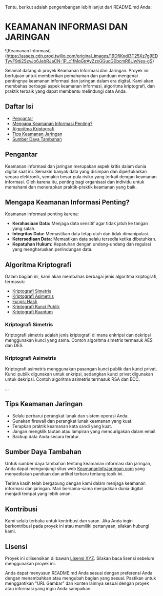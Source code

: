 Tentu, berikut adalah pengembangan lebih lanjut dari README.md Anda:

# KEAMANAN INFORMASI DAN JARINGAN

![Keamanan Informasi]
(https://assets.cdn.prod.twilio.com/original_images/19DfiKodi3T25Xz7g9EDTyvF9di2SzvJo6JebRJaCN-1P_c1fMqGtrAyZzxGGucG0bcmR8UwNes-gS)

Selamat datang di proyek Keamanan Informasi dan Jaringan. Proyek ini bertujuan untuk memberikan pemahaman dan panduan mengenai pentingnya keamanan informasi dan jaringan dalam era digital. Kami akan membahas berbagai aspek keamanan informasi, algoritma kriptografi, dan praktik terbaik yang dapat membantu melindungi data Anda.

## Daftar Isi

- [Pengantar](#pengantar)
- [Mengapa Keamanan Informasi Penting?](#mengapa-keamanan-informasi-penting)
- [Algoritma Kriptografi](#algoritma-kriptografi)
- [Tips Keamanan Jaringan](#tips-keamanan-jaringan)
- [Sumber Daya Tambahan](#sumber-daya-tambahan)

## Pengantar

Keamanan informasi dan jaringan merupakan aspek kritis dalam dunia digital saat ini. Semakin banyak data yang disimpan dan dipertukarkan secara elektronik, semakin besar pula risiko yang terkait dengan keamanan informasi. Oleh karena itu, penting bagi organisasi dan individu untuk memahami dan menerapkan praktik-praktik keamanan yang baik.

## Mengapa Keamanan Informasi Penting?

Keamanan informasi penting karena:

- **Kerahasiaan Data:** Menjaga data sensitif agar tidak jatuh ke tangan yang salah.
- **Integritas Data:** Memastikan data tetap utuh dan tidak dimanipulasi.
- **Ketersediaan Data:** Memastikan data selalu tersedia ketika dibutuhkan.
- **Kepatuhan Hukum:** Kepatuhan dengan undang-undang dan regulasi yang mengharuskan perlindungan data.

## Algoritma Kriptografi

Dalam bagian ini, kami akan membahas berbagai jenis algoritma kriptografi, termasuk:

- [Kriptografi Simetris](#kriptografi-simetris)
- [Kriptografi Asimetris](#kriptografi-asimetris)
- [Fungsi Hash](#fungsi-hash)
- [Kriptografi Kunci Publik](#kriptografi-kunci-publik)
- [Kriptografi Kuantum](#kriptografi-kuantum)

### Kriptografi Simetris

Kriptografi simetris adalah jenis kriptografi di mana enkripsi dan dekripsi menggunakan kunci yang sama. Contoh algoritma simetris termasuk AES dan DES.

### Kriptografi Asimetris

Kriptografi asimetris menggunakan pasangan kunci publik dan kunci privat. Kunci publik digunakan untuk enkripsi, sedangkan kunci privat digunakan untuk dekripsi. Contoh algoritma asimetris termasuk RSA dan ECC.

...

## Tips Keamanan Jaringan

- Selalu perbarui perangkat lunak dan sistem operasi Anda.
- Gunakan firewall dan perangkat lunak keamanan yang kuat.
- Terapkan praktik keamanan kata sandi yang kuat.
- Jangan mengklik tautan atau lampiran yang mencurigakan dalam email.
- Backup data Anda secara teratur.

## Sumber Daya Tambahan

Untuk sumber daya tambahan tentang keamanan informasi dan jaringan, Anda dapat mengunjungi situs web [KeamananInfoJaringan.com](https://www.keamananinfojaringan.com) yang menyediakan panduan dan artikel terbaru tentang topik ini.

Terima kasih telah bergabung dengan kami dalam menjaga keamanan informasi dan jaringan. Mari bersama-sama menjadikan dunia digital menjadi tempat yang lebih aman.

## Kontribusi

Kami selalu terbuka untuk kontribusi dan saran. Jika Anda ingin berkontribusi pada proyek ini atau memiliki pertanyaan, silakan hubungi kami.

## Lisensi

Proyek ini dilisensikan di bawah [Lisensi XYZ](LICENSE). Silakan baca lisensi sebelum menggunakan proyek ini.

Anda dapat menyusun README.md Anda sesuai dengan preferensi Anda dengan menambahkan atau mengubah bagian yang sesuai. Pastikan untuk menggantikan "URL Gambar" dan konten lainnya sesuai dengan proyek atau informasi yang ingin Anda sampaikan.
